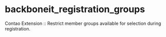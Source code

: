 backboneit_registration_groups
==============================

Contao Extension :: Restrict member groups available for selection during registration.
